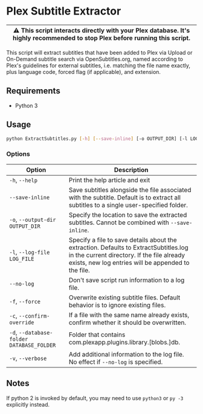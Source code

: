 # Plex Subtitle Extractor

| :warning: This script interacts directly with your Plex database. It's highly recommended to stop Plex before running this script. |
|---|

This script will extract subtitles that have been added to Plex via Upload or On-Demand subtitle search via OpenSubtitles.org, named according to Plex's guidelines for external subtitles, i.e. matching the file name exactly, plus language code, forced flag (if applicable), and extension.

## Requirements

* Python 3

## Usage

```bash
python ExtractSubtitles.py [-h] [--save-inline] [-o OUTPUT_DIR] [-l LOG_FILE] [--no-log] [-f] [-c] [-d DATABASE_FOLDER] [-v]
```

### Options

Option | Description
---|---
`-h`, `--help` | Print the help article and exit
`--save-inline` | Save subtitles alongside the file associated with the subtitle. Default is to extract all subtitles to a single user-specified folder.
`-o`, `--output-dir OUTPUT_DIR` | Specify the location to save the extracted subtitles. Cannot be combined with `--save-inline`.
`-l`, `--log-file LOG_FILE` | Specify a file to save details about the extraction. Defaults to ExtractSubtitles.log in the current directory. If the file already exists, new log entries will be appended to the file.
`--no-log` | Don't save script run information to a log file.
`-f`, `--force` | Overwrite existing subtitle files. Default behavior is to ignore existing files.
`-c`, `--confirm-override` | If a file with the same name already exists, confirm whether it should be overwritten.
`-d`, `--database-folder DATABASE_FOLDER` | Folder that contains com.plexapp.plugins.library.\[blobs.\]db.
`-v`, `--verbose` | Add additional information to the log file. No effect if `--no-log` is specified.

## Notes

If python 2 is invoked by default, you may need to use `python3` or `py -3` explicitly instead.
